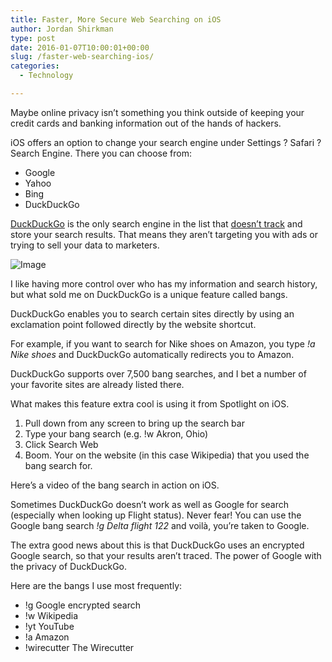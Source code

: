 ```yaml
---
title: Faster, More Secure Web Searching on iOS
author: Jordan Shirkman
type: post
date: 2016-01-07T10:00:01+00:00
slug: /faster-web-searching-ios/
categories:
  - Technology

---
```

Maybe online privacy isn’t something you think outside of keeping your credit cards and banking information out of the hands of hackers.

iOS offers an option to change your search engine under Settings ? Safari ? Search Engine. There you can choose from:

  * Google
  * Yahoo
  * Bing
  * DuckDuckGo

[DuckDuckGo](http://duckduckgo.com) is the only search engine in the list that [doesn’t track](https://duckduckgo.com/about) and store your search results. That means they aren’t targeting you with ads or trying to sell your data to marketers.

![Image](/images/duckduckgo-logo.jpeg) 

I like having more control over who has my information and search history, but what sold me on DuckDuckGo is a unique feature called bangs.

DuckDuckGo enables you to search certain sites directly by using an exclamation point followed directly by the website shortcut. <!--more-->

For example, if you want to search for Nike shoes on Amazon, you type _!a Nike shoes_ and DuckDuckGo automatically redirects you to Amazon.

DuckDuckGo supports over 7,500 bang searches, and I bet a number of your favorite sites are already listed there.

What makes this feature extra cool is using it from Spotlight on iOS.

  1. Pull down from any screen to bring up the search bar
  2. Type your bang search (e.g. !w Akron, Ohio)
  3. Click Search Web
  4. Boom. Your on the website (in this case Wikipedia) that you used the bang search for.

Here’s a video of the bang search in action on iOS.



Sometimes DuckDuckGo doesn’t work as well as Google for search (especially when looking up Flight status). Never fear! You can use the Google bang search _!g Delta flight 122_ and voilà, you’re taken to Google.

The extra good news about this is that DuckDuckGo uses an encrypted Google search, so that your results aren’t traced. The power of Google with the privacy of DuckDuckGo.

Here are the bangs I use most frequently:

  * !g Google encrypted search
  * !w Wikipedia
  * !yt YouTube
  * !a Amazon
  * !wirecutter The Wirecutter
